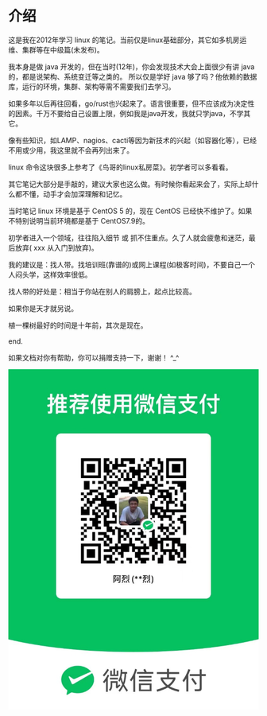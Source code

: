 # 介绍

这是我在2012年学习 linux 的笔记。当前仅是linux基础部分，其它如多机房运维、集群等在中级篇(未发布)。

我本身是做 java 开发的，但在当时(12年)，你会发现技术大会上面很少有讲 java 的，都是说架构、系统变迁等之类的。
所以仅是学好 java 够了吗？他依赖的数据库，运行的环境，集群、架构等需不需要我们去学习。

如果多年以后再往回看，go/rust也兴起来了。语言很重要，但不应该成为决定性的因素。千万不要给自己设置上限，例如我是java开发，我就只学java，不学其它。

像有些知识，如LAMP、nagios、cacti等因为新技术的兴起（如容器化等），已经不用或少用，我这里就不会再列出来了。

linux 命令这块很多上参考了《鸟哥的linux私房菜》。初学者可以多看看。

其它笔记大部分是手敲的，建议大家也这么做。有时候你看起来会了，实际上却什么都不懂，动手才会加深理解和记忆。

当时笔记 linux 环境是基于 CentOS 5 的，现在 CentOS 已经快不维护了。如果不特别说明当前环境都是基于 CentOS7.9的。

初学者进入一个领域，往往陷入细节 或 抓不住重点。久了人就会疲惫和迷茫，最后放弃( xxx 从入门到放弃)。

我的建议是：找人带。找培训班(靠谱的)或网上课程(如极客时间)，不要自己一个人闷头学，这样效率很低。

找人带的好处是：相当于你站在别人的肩膀上，起点比较高。

如果你是天才就另说。

植一棵树最好的时间是十年前，其次是现在。

end.

如果文档对你有帮助，你可以捐赠支持一下，谢谢！ ^_^

![](image/wx.jpg)
